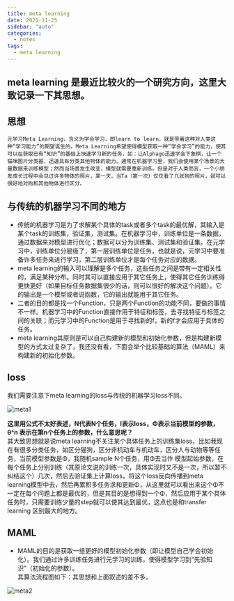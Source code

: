 ```yaml
---
title: meta learning
date: 2021-11-25
sidebar: "auto"
categories:
  - notes
tags:
  - meta learning
---
```


## meta learning 是最近比较火的一个研究方向，这里大致记录一下其思想。

## 思想
    元学习Meta Learning，含义为学会学习，即learn to learn，就是带着这种对人类这种“学习能力”的期望诞生的。Meta Learning希望使得模型获取一种“学会学习”的能力，使其可以在获取已有“知识”的基础上快速学习新的任务，如：让Alphago迅速学会下象棋，让一个猫咪图片分类器，迅速具有分类其他物体的能力。通常在机器学习里，我们会使用某个场景的大量数据来训练模型；然而当场景发生改变，模型就需要重新训练。但是对于人类而言，一个小朋友成长过程中会见过许多物体的照片，某一天，当Ta（第一次）仅仅看了几张狗的照片，就可以很好地对狗和其他物体进行区分。  
## 与传统的机器学习不同的地方
- 传统的机器学习是为了求解某个具体的task或者多个task的最优解，其输入是某个task的训练集，验证集，测试集。在机器学习中，训练单位是一条数据，通过数据来对模型进行优化；数据可以分为训练集、测试集和验证集。在元学习中，训练单位分层级了，第一层训练单位是任务，也就是说，元学习中要准备许多任务来进行学习，第二层训练单位才是每个任务对应的数据。  
- meta learning的输入可以理解是多个任务，这些任务之间是带有一定相关性的，满足某种分布。同时其可以直接应用于其它任务上，使得其它任务训练得更快更好（如果目标任务数据集很少的话，则可以很好的解决这个问题）。它的输出是一个模型或者说函数，它的输出就能用于其它任务。  
- 二者的目的都是找一个Function，只是两个Function的功能不同，要做的事情不一样。机器学习中的Function直接作用于特征和标签，去寻找特征与标签之间的关联；而元学习中的Function是用于寻找新的f，新的f才会应用于具体的任务。    
- meta learning其原则是可以自己构建新的模型和初始化参数，但是构建新模型的方式太过复杂了，我还没有看，下面会举个比较基础的算法（MAML）来构建新的初始化参数。  
## loss
我们需要注意下meta learning的loss与传统的机器学习loss不同。    

<img :src="$withBase('/notes/meta1.png')" alt="meta1">
    
**这里用公式不太好表述，N代表N个任务，l表示loss，Φ表示当前模型的参数，θ^n 表示在第n个任务上的参数，什么意思呢？**  
其大致思想就是说meta learning不关注某个具体任务上的训练集loss，比如我现在有很多分类任务，如区分猫狗，区分非机动车与机动车，区分人与动物等等任务，当前模型参数是Φ，我随机sample N个任务，用Φ去当作 模型起始参数，在每个任务上分别训练（其原论文说的训练一次，具体实现时又不是一次，所以暂不纠结这个）几次，然后去验证集上计算loss，将这个loss反向传播到meta learning模型中去，然后再累积多任务求和更新Φ，从这里就可以看出来这个Φ不一定在每个问题上都是最优的，但是其目的是想得到一个Φ，然后应用于某个具体任务时，只需要训练少量的step就可以使其达到最优，这点也是和transfer learning 区别最大的地方。

## MAML
- MAML的目的是获取一组更好的模型初始化参数（即让模型自己学会初始化）。我们通过许多训练任务进行元学习的训练，使得模型学习到“先验知识”（初始化的参数）。  
其算法流程图如下：其思想和上面叙述的差不多。
<img :src="$withBase('/notes/meta2.png')" alt="meta2">

    